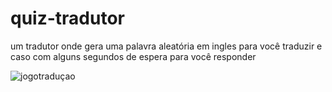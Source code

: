 # quiz-tradutor
um tradutor onde gera uma palavra aleatória em ingles para você traduzir e caso com alguns segundos de espera para você responder


![jogotraduçao](https://github.com/Saraiva97/quiz-tradutor/assets/93497276/de60e8a9-e59e-46e8-b8b5-8ab7533b9ae8)

